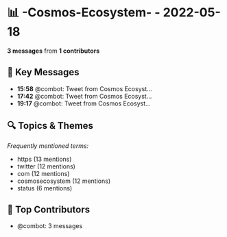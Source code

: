 # 📊 -Cosmos-Ecosystem- - 2022-05-18
**3 messages** from **1 contributors**

## 💬 Key Messages
- **15:58** @combot: [‌‌‌‌‎⁠](https://twitter.com/CosmosEcosystem/status/1526955363089653765)Tweet from Cosmos Ecosyst...
- **17:42** @combot: [‌‌‌‌‎⁠](https://twitter.com/CosmosEcosystem/status/1526981558737031171)Tweet from Cosmos Ecosyst...
- **19:17** @combot: [‌‌‌‌‎⁠](https://twitter.com/CosmosEcosystem/status/1527005332697907200)Tweet from Cosmos Ecosyst...

## 🔍 Topics & Themes
*Frequently mentioned terms:*
- https (13 mentions)
- twitter (12 mentions)
- com (12 mentions)
- cosmosecosystem (12 mentions)
- status (6 mentions)

## 👥 Top Contributors
- @combot: 3 messages